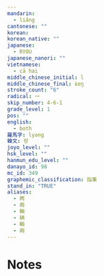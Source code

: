 ```yaml
---
mandarin:
  - liǎng
cantonese: ""
korean:
korean_native: ""
japanese:
  - RYOU
japanese_nanori: ""
vietnamese:
  - cả hai
middle_chinese_initial: l
middle_chinese_final: ɨɐŋ
stroke_count: "6"
radical: 一
skip_number: 4-6-1
grade_level: 1
pos: ""
english:
  - both
羅馬字: lyang
韓文: 량
joyo_level: ""
hsk_level: ""
hanmun_edu_level: ""
danayo_id: 98
mc_id: 349
graphemic_classification: 指事
stand_in: "TRUE"
aliases:
  - 两
  - 兩
  - 輛
  - 辆
  - 輌
  - 㒳
---
```


# Notes
